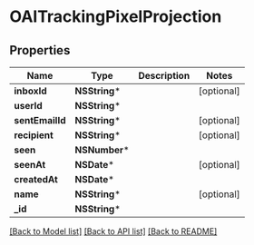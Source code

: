 # OAITrackingPixelProjection

## Properties
Name | Type | Description | Notes
------------ | ------------- | ------------- | -------------
**inboxId** | **NSString*** |  | [optional] 
**userId** | **NSString*** |  | 
**sentEmailId** | **NSString*** |  | [optional] 
**recipient** | **NSString*** |  | [optional] 
**seen** | **NSNumber*** |  | 
**seenAt** | **NSDate*** |  | [optional] 
**createdAt** | **NSDate*** |  | 
**name** | **NSString*** |  | [optional] 
**_id** | **NSString*** |  | 

[[Back to Model list]](../README#documentation-for-models) [[Back to API list]](../README#documentation-for-api-endpoints) [[Back to README]](../README)


